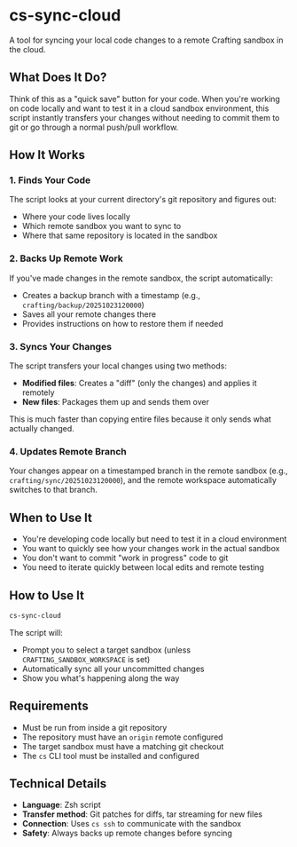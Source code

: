 # cs-sync-cloud

A tool for syncing your local code changes to a remote Crafting sandbox in the cloud.

## What Does It Do?

Think of this as a "quick save" button for your code. When you're working on code locally and want to test it in a cloud sandbox environment, this script instantly transfers your changes without needing to commit them to git or go through a normal push/pull workflow.

## How It Works

### 1. **Finds Your Code**
The script looks at your current directory's git repository and figures out:
- Where your code lives locally
- Which remote sandbox you want to sync to
- Where that same repository is located in the sandbox

### 2. **Backs Up Remote Work**
If you've made changes in the remote sandbox, the script automatically:
- Creates a backup branch with a timestamp (e.g., `crafting/backup/20251023120000`)
- Saves all your remote changes there
- Provides instructions on how to restore them if needed

### 3. **Syncs Your Changes**
The script transfers your local changes using two methods:
- **Modified files**: Creates a "diff" (only the changes) and applies it remotely
- **New files**: Packages them up and sends them over

This is much faster than copying entire files because it only sends what actually changed.

### 4. **Updates Remote Branch**
Your changes appear on a timestamped branch in the remote sandbox (e.g., `crafting/sync/20251023120000`), and the remote workspace automatically switches to that branch.

## When to Use It

- You're developing code locally but need to test it in a cloud environment
- You want to quickly see how your changes work in the actual sandbox
- You don't want to commit "work in progress" code to git
- You need to iterate quickly between local edits and remote testing

## How to Use It

```bash
cs-sync-cloud
```

The script will:
- Prompt you to select a target sandbox (unless `CRAFTING_SANDBOX_WORKSPACE` is set)
- Automatically sync all your uncommitted changes
- Show you what's happening along the way

## Requirements

- Must be run from inside a git repository
- The repository must have an `origin` remote configured
- The target sandbox must have a matching git checkout
- The `cs` CLI tool must be installed and configured

## Technical Details

- **Language**: Zsh script
- **Transfer method**: Git patches for diffs, tar streaming for new files
- **Connection**: Uses `cs ssh` to communicate with the sandbox
- **Safety**: Always backs up remote changes before syncing

